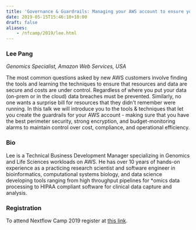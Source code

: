 ```yaml
---
title: 'Governance & Guardrails: Managing your AWS account to ensure your data is secure and your budget is safe'
date: 2019-05-15T15:46:10+10:00
draft: false
aliases:
    - /nfcamp/2019/lee.html
---
```


### Lee Pang
*Genomics Specialist, Amazon Web Services, USA*

The most common questions asked by new AWS customers involve finding the tools and learning the techniques to ensure that resources and data are secure and costs are under control. Regardless of where you put your data (on-prem or in the cloud) data breaches must be prevented. Similarly, no one wants a surprise bill for resources that they didn't remember were running. In this talk we will introduce you to the tools & techniques that let you create the guardrails for your AWS account - making sure that you have the best perimeter security, strong encryption, and budget-monitoring alarms to maintain control over cost, compliance, and operational efficiency.

### Bio

Lee is a Technical Business Development Manager specializing in Genomics and Life Sciences workloads on AWS. He has over 10 years of hands-on experience as a practicing research scientist and software engineer in bioinformatics, computational systems biology, and data science developing tools ranging from high throughput pipelines for *omics data processing to HIPAA compliant software for clinical data capture and analysis.

### Registration 

To attend Nextflow Camp 2019 register at [this link](https://www.crg.eu/en/event/coursescrg-nextflow-2019).